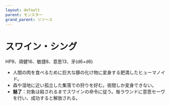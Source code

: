 ```yaml
---
layout: default
parent: モンスター
grand_parent: リソース
---
```


# スワイン・シング

HP9、頑健16、敏捷8、意思13、牙(d6+d6)

- 人間の肉を食べるために巨大な豚の化け物に変身する肥満したヒューマノイド。
- 森や湿地に近い孤立した集落での狩りを好む。夜間しか変身できない。
- **魅了**：対象は殺されるまでスワインの命令に従う。毎ラウンドに意思セーヴを行い、成功すると解放される。
